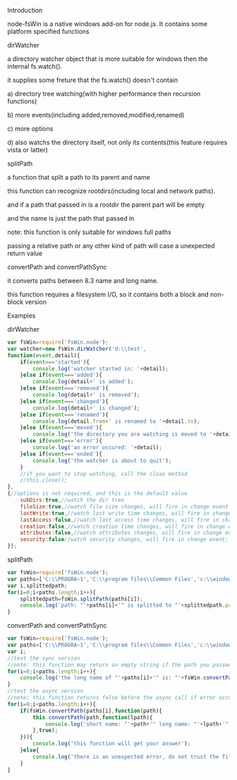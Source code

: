 Introduction

node-fsWin is a native windows add-on for node.js.
It contains some platform specified functions

dirWatcher

a directory watcher object that is more suitable for windows then the internal fs.watch().

it supplies some freture that the fs.watch() doesn't contain

a) directory tree watching(with higher performance then recursion functions)

b) more events(including added,removed,modified,renamed)

c) more options

d) also watchs the directory itself, not only its contents(this feature requires vista or latter)


splitPath

a function that split a path to its parent and name

this function can recognize rootdirs(including local and network paths).

and if a path that passed in is a rootdir the parent part will be empty

and the name is just the path that passed in

note: this function is only suitable for windows full paths

passing a relative path or any other kind of path will case a unexpected return value


convertPath and convertPathSync

it converts paths between 8.3 name and long name.

this function requires a filesystem I/O, so it contains both a block and non-block version


Examples

dirWatcher

```javascript
var fsWin=require('fsWin.node');
var watcher=new fsWin.dirWatcher('d:\\test',
function(event,detail){
	if(event==='started'){
		console.log('watcher started in: '+detail);
	}else if(event==='added'){
		console.log(detail+' is added');
	}else if(event==='removed'){
		console.log(detail+' is removed');
	}else if(event==='changed'){
		console.log(detail+' is changed');
	}else if(event==='renamed'){
		console.log(detail.from+' is renamed to '+detail.to);
	}else if(event==='moved'){
		console.log('the directory you are watching is moved to '+detail);
	}else if(event==='error'){
		console.log('an error occured: '+detail);
	}else if(event==='ended'){
		console.log('the watcher is about to quit');
	}
	//if you want to stop watching, call the close method
	//this.close();
},
{//options is not required, and this is the default value
	subDirs:true,//watch the dir tree
	fileSize:true,//watch file size changes, will fire in change event
	lastWrite:true,//watch last write time changes, will fire in change event
	lastAccess:false,//watch last access time changes, will fire in change event
	creation:false,//watch creation time changes, will fire in change event
	attributes:false,//watch attributes changes, will fire in change event
	security:false//watch security changes, will fire in change event;
});
```

splitPath

```javascript
var fsWin=require('fsWin.node');
var paths=['C:\\PROGRA~1','C:\\program files\\Common Files','c:\\windows\\system32','c:\\','\\\\mycomputer\\sharefolder\\somedir','\\\\mycomputer\\sharedfolder'];
var i,splittedpath;
for(i=0;i<paths.length;i++){
	splittedpath=fsWin.splitPath(paths[i]);
	console.log('path: "'+paths[i]+'" is splitted to "'+splittedpath.parent+'" and "'+splittedpath.name+'"');
}
```

convertPath and convertPathSync

```javascript
var fsWin=require('fsWin.node');
var paths=['C:\\PROGRA~1','C:\\program files\\Common Files','c:\\windows\\system32','c:\\','\\\\mycomputer\\sharefolder\\somedir','\\\\mycomputer\\sharedfolder'];
var i;
//test the sync version
//note: this function may return an empty string if the path you passed in is not found.
for(i=0;i<paths.length;i++){
	console.log('the long name of "'+paths[i]+'" is: "'+fsWin.convertPathSync(paths[i],true)+'" and its short name is "'+fsWin.convertPathSync(paths[i])+'"');
}
//test the async version
//note: this function returns false before the async call if error occurs
for(i=0;i<paths.length;i++){
	if(fsWin.convertPath(paths[i],function(path){
		this.convertPath(path,function(lpath){
			console.log('short name: "'+path+'" long name: "'+lpath+'"');
		},true);
	})){
		console.log('this function will get your answer');
	}else{
		console.log('there is an unexpected error, do not trust the filename it returns');
	}
}
```